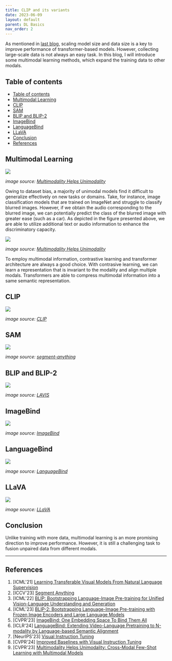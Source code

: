 ```yaml
---
title: CLIP and its variants
date: 2023-06-09
layout: default
parent: DL Basics
nav_order: 2
---
```


As mentioned in [last blog](https://jason-cs18.github.io/ml-engineering/transformers.html), scaling model size and data size is a key to improve performance of transformer-based models. However, collecting large-scale data is not always an easy task. In this blog, I will introduce some multimodal learning methods, which expand the training data to other modals.

## Table of contents
- [Table of contents](#table-of-contents)
- [Multimodal Learning](#multimodal-learning)
- [CLIP](#clip)
- [SAM](#sam)
- [BLIP and BLIP-2](#blip-and-blip-2)
- [ImageBind](#imagebind)
- [LanguageBind](#languagebind)
- [LLaVA](#llava)
- [Conclusion](#conclusion)
- [References](#references)

## Multimodal Learning
![](https://linzhiqiu.github.io/papers/cross_modal/images/motivation_new.png)

_image source: [Multimodality Helps Unimodality](https://linzhiqiu.github.io/papers/cross_modal/)_

Owing to dataset bias, a majority of unimodal models find it difficult to generalize effectively on new tasks or domains. Take, for instance, image classification models that are trained on ImageNet and struggle to classify blurred images. However, if we obtain the audio corresponding to the blurred image, we can potentially predict the class of the blurred image with greater ease (such as a car). As depicted in the figure presented above, we are able to utilize additional text or audio information to enhance the discriminatory capacity. 

![](https://linzhiqiu.github.io/papers/cross_modal/images/methodology.png)

_image source: [Multimodality Helps Unimodality](https://linzhiqiu.github.io/papers/cross_modal/)_

To employ multimodal information, contrastive learning and transformer architecture are always a good choice. With contrasive learning, we can learn a representation that is invariant to the modality and align multiple modals. Transformers are able to compress multimodal information into a same semantic representation.

## CLIP
![](https://github.com/openai/CLIP/raw/main/CLIP.png)

_image source: [CLIP](https://github.com/openai/CLIP)_

## SAM
![](https://github.com/facebookresearch/segment-anything/raw/main/assets/model_diagram.png?raw=true)

_image source: [segment-anything](https://github.com/facebookresearch/segment-anything)_

## BLIP and BLIP-2

![](https://github.com/salesforce/LAVIS/raw/main/projects/blip2/blip2_illustration.png)

_image source: [LAVIS](https://github.com/salesforce/LAVIS?tab=readme-ov-file)_

## ImageBind

![](https://user-images.githubusercontent.com/8495451/236859695-ffa13364-3e39-4d99-a8da-fbfab17f9a6b.gif)

_image source: [ImageBind](https://github.com/facebookresearch/ImageBind)_

## LanguageBind
![](https://github.com/PKU-YuanGroup/LanguageBind/raw/main/assets/languagebind.jpg)

_image source: [LanguageBind](https://github.com/PKU-YuanGroup/LanguageBind)_

## LLaVA
![](https://llava-vl.github.io/images/llava_arch.png)

_image source: [LLaVA](https://llava-vl.github.io/)_

## Conclusion
Unlike training with more data, multimodal learning is an more promising direction to improve performance. However, it is still a challenging task to fusion unpaired data from different modals.

----
## References
1. [ICML'21] [Learning Transferable Visual Models From Natural Language Supervision](http://proceedings.mlr.press/v139/radford21a)
2. [ICCV'23] [Segment Anything](https://arxiv.org/abs/2304.02643)
3. [ICML'22] [BLIP: Bootstrapping Language-Image Pre-training for Unified Vision-Language Understanding and Generation](https://arxiv.org/abs/2201.12086)
4. [ICML'23] [BLIP-2: Bootstrapping Language-Image Pre-training with Frozen Image Encoders and Large Language Models](https://arxiv.org/abs/2301.12597)
5. [CVPR'23] [ImageBind: One Embedding Space To Bind Them All](https://arxiv.org/abs/2305.05665)
6. [ICLR'24] [LanguageBind: Extending Video-Language Pretraining to N-modality by Language-based Semantic Alignment](https://github.com/PKU-YuanGroup/LanguageBind)
7. [NeurIPS'23] [Visual Instruction Tuning](https://llava-vl.github.io/)
8. [CVPR'24] [Improved Baselines with Visual Instruction Tuning](https://arxiv.org/abs/2310.03744)
9. [CVPR'23] [Multimodality Helps Unimodality:
Cross-Modal Few-Shot Learning with Multimodal Models](https://linzhiqiu.github.io/papers/cross_modal/) 